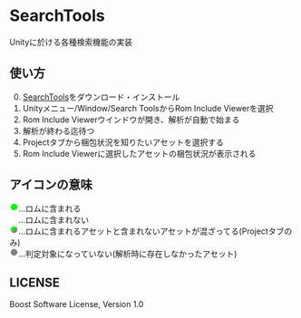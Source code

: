 # SearchTools
Unityに於ける各種検索機能の実装

## 使い方
0. [SearchTools](https://github.com/eral/SearchTools/releases)をダウンロード・インストール
0. Unityメニュー/Window/Search ToolsからRom Include Viewerを選択
0. Rom Include Viewerウインドウが開き、解析が自動で始まる
0. 解析が終わる迄待つ
0. Projectタブから梱包状況を知りたいアセットを選択する
0. Rom Include Viewerに選択したアセットの梱包状況が表示される

## アイコンの意味
<img alt="IncludeIcon" src="https://raw.githubusercontent.com/eral/SearchTools/master/Assets/SearchTools/Textures/IncludeIcon.png">…ロムに含まれる  
<img alt="ExcludeIcon" src="https://raw.githubusercontent.com/eral/SearchTools/master/Assets/SearchTools/Textures/ExcludeIcon.png">…ロムに含まれない  
<img alt="Ambiguous" src="https://raw.githubusercontent.com/eral/SearchTools/master/Assets/SearchTools/Textures/AmbiguousIcon.png">…ロムに含まれるアセットと含まれないアセットが混ざってる(Projectタブのみ)  
<img alt="UnknownIcon" src="https://raw.githubusercontent.com/eral/SearchTools/master/Assets/SearchTools/Textures/UnknownIcon.png">…判定対象になっていない(解析時に存在しなかったアセット)  

## LICENSE
Boost Software License, Version 1.0
